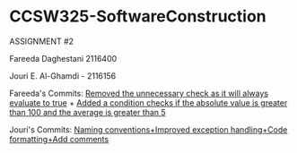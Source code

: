 # CCSW325-SoftwareConstruction
ASSIGNMENT #2

Fareeda Daghestani 2116400

Jouri E. Al-Ghamdi - 2116156

Fareeda's Commits:
[Removed the unnecessary check as it will always evaluate to true](https://github.com/fareedaghestani/CCSW325-SoftwareConstruction/commit/d699d67bfbbfa08bab8a136b94116132c652bcee) + 
[Added a condition checks if the absolute value is greater than 100 and the average is greater than 5](https://github.com/fareedaghestani/CCSW325-SoftwareConstruction/commit/65cb5d7847534340d8623332220eb456e2b83cc6)

Jouri's Commits:
[Naming conventions+Improved exception handling+Code formatting+Add comments](https://github.com/fareedaghestani/CCSW325-SoftwareConstruction/commit/0f4d36c44a91e5cd053ff2e7c4dfa666f84c552d)
